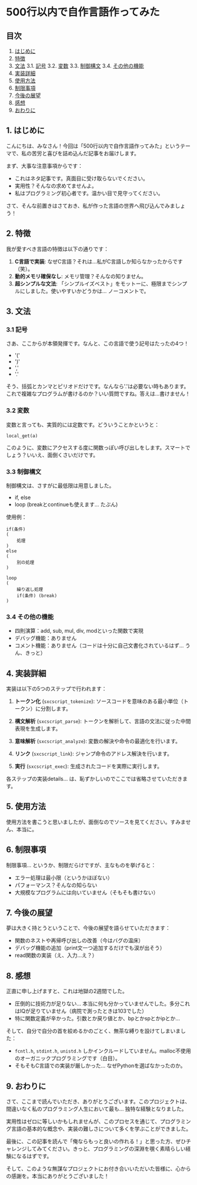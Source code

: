 # 500行以内で自作言語作ってみた

## 目次

1. [はじめに](#はじめに)
2. [特徴](#特徴)
3. [文法](#文法)
   3.1. [記号](#記号)
   3.2. [変数](#変数)
   3.3. [制御構文](#制御構文)
   3.4. [その他の機能](#その他の機能)
4. [実装詳細](#実装詳細)
5. [使用方法](#使用方法)
6. [制限事項](#制限事項)
7. [今後の展望](#今後の展望)
8. [感想](#感想)
9. [おわりに](#おわりに)

## 1. はじめに

こんにちは、みなさん！今回は「500行以内で自作言語作ってみた」というテーマで、私の苦労と喜びを詰め込んだ記事をお届けします。

まず、大事な注意事項からです：

- これはネタ記事です。真面目に受け取らないでください。
- 実用性？そんなの求めてませんよ。
- 私はプログラミング初心者です。温かい目で見守ってください。

さて、そんな前置きはさておき、私が作った言語の世界へ飛び込んでみましょう！

## 2. 特徴

我が愛すべき言語の特徴は以下の通りです：

1. **C言語で実装**: なぜC言語？それは...私がC言語しか知らなかったからです（笑）。
2. **動的メモリ確保なし**: メモリ管理？そんなの知りません。
3. **超シンプルな文法**: 「シンプルイズベスト」をモットーに、極限までシンプルにしました。使いやすいかどうかは... ノーコメントで。

## 3. 文法

### 3.1 記号

さあ、ここからが本領発揮です。なんと、この言語で使う記号はたったの4つ！

- '('
- ')'
- ','
- '.'

そう、括弧とカンマとピリオドだけです。なんなら'.'は必要ない時もあります。これで複雑なプログラムが書けるのか？いい質問ですね。答えは...書けません！

### 3.2 変数

変数と言っても、実質的には定数です。どういうことかというと：

```
local_get(a)
```

このように、変数にアクセスする度に関数っぽい呼び出しをします。スマートでしょう？いいえ、面倒くさいだけです。

### 3.3 制御構文

制御構文は、さすがに最低限は用意しました。

- if, else
- loop (breakとcontinueも使えます... たぶん)

使用例：

```
if(条件)
(
    処理
)
else
(
    別の処理
)

loop
(
    繰り返し処理
    if(条件) (break)
)
```

### 3.4 その他の機能

- 四則演算：add, sub, mul, div, modといった関数で実現
- デバッグ機能：ありません
- コメント機能：ありません（コードは十分に自己文書化されているはず... うん、きっと）

## 4. 実装詳細

実装は以下の5つのステップで行われます：

1. **トークン化** (`sxcscript_tokenize`): 
   ソースコードを意味のある最小単位（トークン）に分割します。

2. **構文解析** (`sxcscript_parse`): 
   トークンを解析して、言語の文法に従った中間表現を生成します。

3. **意味解析** (`sxcscript_analyze`): 
   変数の解決や命令の最適化を行います。

4. **リンク** (`sxcscript_link`): 
   ジャンプ命令のアドレス解決を行います。

5. **実行** (`sxcscript_exec`): 
   生成されたコードを実際に実行します。

各ステップの実装details... は、恥ずかしいのでここでは省略させていただきます。

## 5. 使用方法

使用方法を書こうと思いましたが、面倒なのでソースを見てください。すみません、本当に。

## 6. 制限事項

制限事項... というか、制限だらけですが、主なものを挙げると：

- エラー処理は最小限（というかほぼない）
- パフォーマンス？そんなの知らない
- 大規模なプログラムには向いていません（そもそも書けない）

## 7. 今後の展望

夢は大きく持とうということで、今後の展望を語らせていただきます：

- 関数のネストや再帰呼び出しの改善（今はバグの温床）
- デバッグ機能の追加（print文一つ追加するだけでも涙が出そう）
- read関数の実装（え、入力...え？）

## 8. 感想

正直に申し上げますと、これは地獄の2週間でした。

- 圧倒的に技術力が足りない... 本当に何も分かっていませんでした。多分これはIQが足りていません（病院で測ったときは103でした）
- 特に関数定義が辛かった。引数とか戻り値とか、bpとかspとかipとか...

そして、自分で自分の首を絞めるかのごとく、無茶な縛りを設けてしまいました：

- `fcntl.h`, `stdint.h`, `unistd.h` しかインクルードしていません。malloc不使用のオーガニックプログラミングです（白目）。
- そもそもC言語での実装が厳しかった... なぜPythonを選ばなかったのか。

## 9. おわりに

さて、ここまで読んでいただき、ありがとうございます。このプロジェクトは、間違いなく私のプログラミング人生において最も... 独特な経験となりました。

実用性はゼロに等しいかもしれませんが、このプロセスを通じて、プログラミング言語の基本的な概念や、実装の難しさについて多くを学ぶことができました。

最後に、この記事を読んで「俺ならもっと良いの作れる！」と思った方、ぜひチャレンジしてみてください。きっと、プログラミングの深淵を覗く素晴らしい経験になるはずです。

そして、このような無謀なプロジェクトにお付き合いいただいた皆様に、心からの感謝を。本当にありがとうございました！